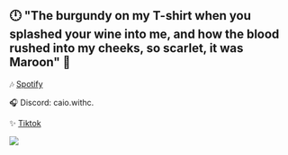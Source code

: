 ## 🕛 "The burgundy on my T-shirt when you splashed your wine into me, and how the blood rushed into my cheeks, so scarlet, it was Maroon" 🍷

🎶 [Spotify](https://open.spotify.com/user/12181855660?si=9b7a604e18aa4774)

🎧 Discord: caio.withc.

✨ [Tiktok](https://www.tiktok.com/@.pessoa.normal_?lang=pt-BR)

![]([https://assets.teenvogue.com/photos/6352906dd6b540dd757e618e/3:2/w_6524,h_4349,c_limit/Taylor%20Swift%20Midnights%20Press%20Shot%204_Photographer%20credit:%20Beth%20Garrabrant.jpg](https://pbs.twimg.com/media/Fm6pRIYaEAIxvkF.jpg))
